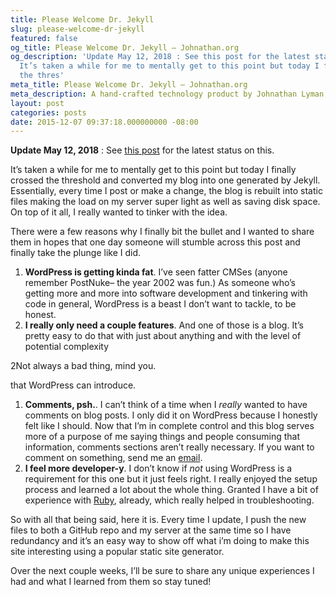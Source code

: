 ```yaml
---
title: Please Welcome Dr. Jekyll
slug: please-welcome-dr-jekyll
featured: false
og_title: Please Welcome Dr. Jekyll – Johnathan.org
og_description: 'Update May 12, 2018 : See this post for the latest status on this.
  It’s taken a while for me to mentally get to this point but today I finally crossed
  the thres'
meta_title: Please Welcome Dr. Jekyll – Johnathan.org
meta_description: A hand-crafted technology product by Johnathan Lyman
layout: post
categories: posts
date: 2015-12-07 09:37:18.000000000 -08:00
---
```


 **Update May 12, 2018** : See [this post](https://johnathan.org/posts/2018/05/an-auto-deploying-static-site-with-backend.html) for the latest status on this.

It’s taken a while for me to mentally get to this point but today I finally crossed the threshold and converted my blog into one generated by Jekyll. Essentially, every time I post or make a change, the blog is rebuilt into static files making the load on my server super light as well as saving disk space. On top of it all, I really wanted to tinker with the idea.

There were a few reasons why I finally bit the bullet and I wanted to share them in hopes that one day someone will stumble across this post and finally take the plunge like I did.

1. **WordPress is getting kinda fat**. I’ve seen fatter CMSes (anyone remember PostNuke– the year 2002 was fun.) As someone who’s getting more and more into software development and tinkering with code in general, WordPress is a beast I don’t want to tackle, to be honest.
2. **I really only need a couple features**. And one of those is a blog. It’s pretty easy to do that with just about anything and with the level of potential complexity
<!--kg-card-begin: html-->2<!--kg-card-begin: html-->Not always a bad thing, mind you.<!--kg-card-end: html--><!--kg-card-end: html-->

that WordPress can introduce.

1. **Comments, psh.**. I can’t think of a time when I _really_ wanted to have comments on blog posts. I only did it on WordPress because I honestly felt like I should. Now that I’m in complete control and this blog serves more of a purpose of me saying things and people consuming that information, comments sections aren’t really necessary. If you want to comment on something, send me an [email](/contact/).
2. **I feel more developer-y**. I don’t know if _not_ using WordPress is a requirement for this one but it just feels right. I really enjoyed the setup process and learned a lot about the whole thing. Granted I have a bit of experience with [Ruby](https://github.com/search?l=Ruby&q=user%3Ajohlym&ref=searchresults&type=Repositories&utf8=%E2%9C%93), already, which really helped in troubleshooting.

So with all that being said, here it is. Every time I update, I push the new files to both a GitHub repo and my server at the same time so I have redundancy and it’s an easy way to show off what i’m doing to make this site interesting using a popular static site generator.

Over the next couple weeks, I’ll be sure to share any unique experiences I had and what I learned from them so stay tuned!


